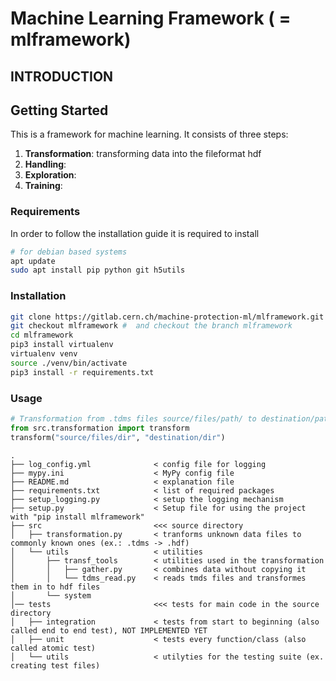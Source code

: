# Machine Learning Framework ( = mlframework)
## INTRODUCTION

## Getting Started
This is a framework for machine learning. It consists of three steps:
1) **Transformation**: transforming data into the fileformat hdf
2) **Handling**: 
3) **Exploration**:
4) **Training**:
### Requirements
In order to follow the installation guide it is required to install
```bash
# for debian based systems
apt update
sudo apt install pip python git h5utils 
```

### Installation
```bash
git clone https://gitlab.cern.ch/machine-protection-ml/mlframework.git # Clone the gitlab project
git checkout mlframework #  and checkout the branch mlframework
cd mlframework
pip3 install virtualenv
virtualenv venv
source ./venv/bin/activate
pip3 install -r requirements.txt
```

### Usage
```python
# Transformation from .tdms files source/files/path/ to destination/path/
from src.transformation import transform
transform("source/files/dir", "destination/dir")
```

```angular2html ( cleanpy .; tree -A -I "__init__.py|venv|__pycache__|log_files")
.
├── log_config.yml              < config file for logging
├── mypy.ini                    < MyPy config file
├── README.md                   < explanation file
├── requirements.txt            < list of required packages
├── setup_logging.py            < setup the logging mechanism
├── setup.py                    < Setup file for using the project with "pip install mlframework"
├── src                         <<< source directory
│   ├── transformation.py       < tranforms unknown data files to commonly known ones (ex.: .tdms -> .hdf)
│   └── utils                   < utilities
│       ├── transf_tools        < utilities used in the transformation
│       │   ├── gather.py       < combines data without copying it
│       │   └── tdms_read.py    < reads tmds files and transformes them in to hdf files
│       └── system              
│── tests                       <<< tests for main code in the source directory
│   ├── integration             < tests from start to beginning (also called end to end test), NOT IMPLEMENTED YET
│   ├── unit                    < tests every function/class (also called atomic test)
│   └── utils                   < utilyties for the testing suite (ex. creating test files)
```